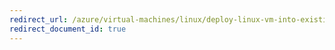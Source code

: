 ```yaml
---
redirect_url: /azure/virtual-machines/linux/deploy-linux-vm-into-existing-vnet-using-portal
redirect_document_id: true
---
```

